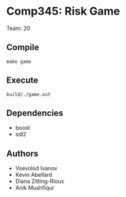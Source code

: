 # Comp345: Risk Game

Team: 20

## Compile

    make game

## Execute

    build/./game.out

## Dependencies

- boost
- sdl2

## Authors
- Vsevolod Ivanov
- Kevin Abellard
- Diana Zitting-Rioux
- Anik Mushfiqur

